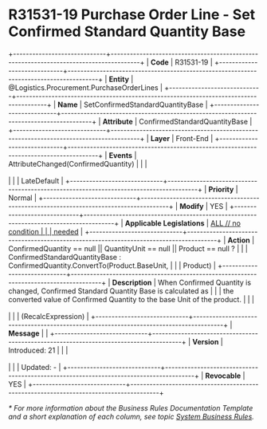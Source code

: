 ﻿---
erp.type: front-end-business-rule
erp.entity: Logistics.Procurement.PurchaseOrderLines
---

# R31531-19 Purchase Order Line - Set Confirmed Standard Quantity Base
+-----------------------------+---------------------------------------------------------------------------------------+
| **Code**                    | R31531-19                                                                             |
+-----------------------------+---------------------------------------------------------------------------------------+
| **Entity**                  | @Logistics.Procurement.PurchaseOrderLines                                             |
+-----------------------------+---------------------------------------------------------------------------------------+
| **Name**                    | SetConfirmedStandardQuantityBase                                                      |
+-----------------------------+---------------------------------------------------------------------------------------+
| **Attribute**               | ConfirmedStandardQuantityBase                                                         |
+-----------------------------+---------------------------------------------------------------------------------------+
| **Layer**                   | Front-End                                                                             |
+-----------------------------+---------------------------------------------------------------------------------------+
| **Events**                  | AttributeChanged(ConfirmedQuantity)                                                   |
|                             | <br/><br/>                                                                            |
|                             | LateDefault                                                                           |
+-----------------------------+---------------------------------------------------------------------------------------+
| **Priority**                | Normal                                                                                |
+-----------------------------+---------------------------------------------------------------------------------------+
| **Modify**                  | YES                                                                                   |
+-----------------------------+---------------------------------------------------------------------------------------+
| **Applicable Legislations** | [ALL // no condition                                                                  |
|                             | needed](xref:applicable-legislations)                                                 |
+-----------------------------+---------------------------------------------------------------------------------------+
| **Action**                  | ConfirmedQuantity == null \|\| QuantityUnit == null \|\| Product == null ?            |
|                             | ConfirmedStandardQuantityBase : ConfirmedQuantity.ConvertTo(Product.BaseUnit,         |
|                             | Product)                                                                              |
+-----------------------------+---------------------------------------------------------------------------------------+
| **Description**             | When Confirmed Quantity is changed, Confirmed Standard Quantity Base is calculated as |
|                             | the converted value of Confirmed Quantity to the base Unit of the product.            |
|                             | <br/><br/>                                                                            |
|                             | (RecalcExpression)                                                                    |
+-----------------------------+---------------------------------------------------------------------------------------+
| **Message**                 |                                                                                       |
+-----------------------------+---------------------------------------------------------------------------------------+
| **Version**                 | Introduced: 21                                                                        |
|                             | <br/><br/>                                                                            |
|                             | Updated: -                                                                            |
+-----------------------------+---------------------------------------------------------------------------------------+
| **Revocable**               | YES                                                                                   |
+-----------------------------+---------------------------------------------------------------------------------------+

*\* For more information about the Business Rules Documentation Template and a short explanation of each column, see
topic [System Business Rules](../templates/template-description-system-business-rules.md).*
